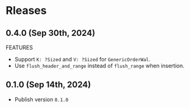 # Rleases

## 0.4.0 (Sep 30th, 2024)

FEATURES

- Support `K: ?Sized` and `V: ?Sized` for `GenericOrderWal`.
- Use `flush_header_and_range` instead of `flush_range` when insertion.

## 0.1.0 (Sep 14th, 2024)

- Publish version `0.1.0`
